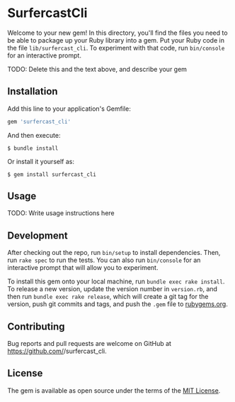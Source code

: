 # SurfercastCli

Welcome to your new gem! In this directory, you'll find the files you need to be able to package up your Ruby library into a gem. Put your Ruby code in the file `lib/surfercast_cli`. To experiment with that code, run `bin/console` for an interactive prompt.

TODO: Delete this and the text above, and describe your gem

## Installation

Add this line to your application's Gemfile:

```ruby
gem 'surfercast_cli'
```

And then execute:

    $ bundle install

Or install it yourself as:

    $ gem install surfercast_cli

## Usage

TODO: Write usage instructions here

## Development

After checking out the repo, run `bin/setup` to install dependencies. Then, run `rake spec` to run the tests. You can also run `bin/console` for an interactive prompt that will allow you to experiment.

To install this gem onto your local machine, run `bundle exec rake install`. To release a new version, update the version number in `version.rb`, and then run `bundle exec rake release`, which will create a git tag for the version, push git commits and tags, and push the `.gem` file to [rubygems.org](https://rubygems.org).

## Contributing

Bug reports and pull requests are welcome on GitHub at https://github.com/<github username>/surfercast_cli.


## License

The gem is available as open source under the terms of the [MIT License](https://opensource.org/licenses/MIT).
